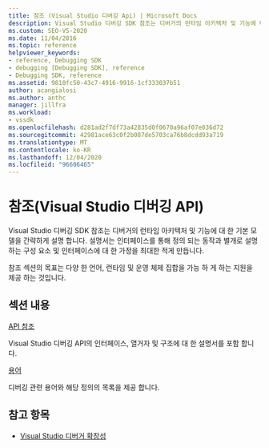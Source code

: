 ```yaml
---
title: 참조 (Visual Studio 디버깅 Api) | Microsoft Docs
description: Visual Studio 디버깅 SDK 참조는 디버거의 런타임 아키텍처 및 기능에 대 한 기본 모델을 간략하게 설명 합니다.
ms.custom: SEO-VS-2020
ms.date: 11/04/2016
ms.topic: reference
helpviewer_keywords:
- reference, Debugging SDK
- debugging [Debugging SDK], reference
- Debugging SDK, reference
ms.assetid: 9810fc50-43c7-4916-9916-1cf333037b51
author: acangialosi
ms.author: anthc
manager: jillfra
ms.workload:
- vssdk
ms.openlocfilehash: d281ad2f7df73a42835d0f0670a96af07e036d72
ms.sourcegitcommit: 42981ace63c0f2b087de5703ca76b8dcdd93a719
ms.translationtype: MT
ms.contentlocale: ko-KR
ms.lasthandoff: 12/04/2020
ms.locfileid: "96606465"
---
```

# <a name="reference-visual-studio-debugging-apis"></a>참조(Visual Studio 디버깅 API)

Visual Studio 디버깅 SDK 참조는 디버거의 런타임 아키텍처 및 기능에 대 한 기본 모델을 간략하게 설명 합니다. 설명서는 인터페이스를 통해 정의 되는 동작과 별개로 설명 하는 구성 요소 및 인터페이스에 대 한 가정을 최대한 적게 만듭니다.

참조 섹션의 목표는 다양 한 언어, 런타임 및 운영 체제 집합을 가능 하 게 하는 지원을 제공 하는 것입니다.

## <a name="in-this-section"></a>섹션 내용

[API 참조](../../../extensibility/debugger/reference/api-reference-visual-studio-debugging.md)

Visual Studio 디버깅 API의 인터페이스, 열거자 및 구조에 대 한 설명서를 포함 합니다.

[용어](../../../extensibility/debugger/reference/visual-studio-debugger-glossary.md)

디버깅 관련 용어와 해당 정의의 목록을 제공 합니다.

## <a name="see-also"></a>참고 항목

- [Visual Studio 디버거 확장성](../../../extensibility/debugger/visual-studio-debugger-extensibility.md)
